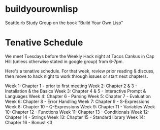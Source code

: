 buildyourownlisp
================

Seattle.rb Study Group on the book "Build Your Own Lisp"

Tenative Schedule
=================
We meet Tuesdays before the Weekly Hack night at Tacos Cankus in Cap Hill (unless otherwise stated in google group) from 6-7pm.

Here's a tenative schedule. For that week, review prior reading & discuss, then move to hack night to work through issues or start next chapters.

Week 1: Chapter 1 - prior to first meeting
Week 2: Chapter 2 & 3 - Installation & the Basics
Week 3: Chapter 4 & 5 - Interactive Prompt & Languages
Week 4: Chapter 6 - Parsing
Week 5: Chapter 7 - Evaluation
Week 6: Chapter 8 - Error Handling
Week 7: Chapter 9 - S-Expressions
Week 8: Chapter 10 - Q-Expressions
Week 9: Chapter 11 - Variables
Week 10: Chapter 12 - Functions
Week 11: Chapter 13 - Conditionals
Week 12: Chapter 14 - Strings
Week 13: Chapter 15 - Standard library
Week 14: Chapter 16 - Bonus! <3




